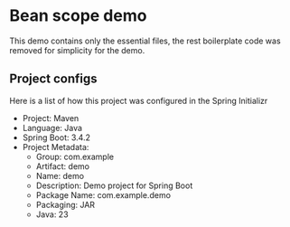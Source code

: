 # Bean scope demo

This demo contains only the essential files, the rest boilerplate code was removed for simplicity for the demo.

## Project configs

Here is a list of how this project was configured in the Spring Initializr

- Project: Maven
- Language: Java
- Spring Boot: 3.4.2
- Project Metadata:
  - Group: com.example
  - Artifact: demo
  - Name: demo
  - Description: Demo project for Spring Boot
  - Package Name: com.example.demo
  - Packaging: JAR
  - Java: 23
